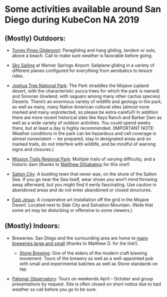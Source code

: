 # Some activities available around San Diego during KubeCon NA 2019

## (Mostly) Outdoors:

* [Torrey Pines Gliderport](https://www.flytorrey.com/): Paragliding and hang gliding, tandem or solo, above a beach.  Call to make sure weather is favorable before going.

* [Sky Sailing](https://www.skysailing.com/) at Warner Springs Airport: Sailplane gliding in a variety of different planes configured for everything from aerobatics to leisure rides.
 
* [Joshua Tree National Park](https://www.nps.gov/jotr/index.htm): The Park straddles the Mojave (upland desert, with the characteristic yucca trees for which the park is named) and Sonoran (lowland, with saguaro among many other cactus species) Deserts.  There’s an enormous variety of wildlife and geology in the park, as well as many, many Native American cultural sites (almost none marked and many unprotected, so please be extra-careful!)  In addition there are more recent historical sites like Keys Ranch and Barker Dam as well as a wide variety of outdoor activities.  You could spend weeks there, but at least a day is highly recommended.  (IMPORTANT NOTE: Weather conditions in the park can be hazardous and cell coverage is almost nonexistent -- be prepared, stay in designated areas and on marked trails, do not interfere with wildlife, and be mindful of warning signs and closures.)

* [Mission Trails Regional Park](https://mtrp.org/): Multiple trails of varying difficulty, and a historic dam (thanks to [Matthew DiSabatino](https://twitter.com/notatechproblem) for this one!)

* [Salton City](https://en.wikipedia.org/wiki/Salton_City,_California): A bustling town that never was, on the shore of the Salton Sea.  If you go near the Sea itself, wear shoes you won’t mind throwing away afterward, but you might find it eerily fascinating.  Use caution in abandoned areas and do not enter abandoned or closed structures.

* [East Jesus](http://eastjesus.org/east-jesus-survival-guide): A cooperative art installation off the grid in the Mojave Desert.  Located next to Slab City and Salvation Mountain.  (Note that some art may be disturbing or offensive to some viewers.)

## (Mostly) Indoors:

* Breweries: San Diego and the surrounding area are home to [many breweries large and small](https://www.brewerydb.com/browse/map#t=s&a=San+Diego,+CA,+USA&r=50) (thanks to Matthew D. for the link!).
    * [Stone Brewing](https://www.stonebrewing.com/visit/bistros/escondido): One of the elders of the modern craft brewing movement.  Tours of the brewery as well as a well-appointed pub with small and experimental batches as well as Stone standards on tap.

* [Palomar Observatory](http://www.astro.caltech.edu/palomar/visitor/): Tours on weekends April - October and group presentations by request.  Site is often closed on short notice due to bad weather so call before you go to be sure.
